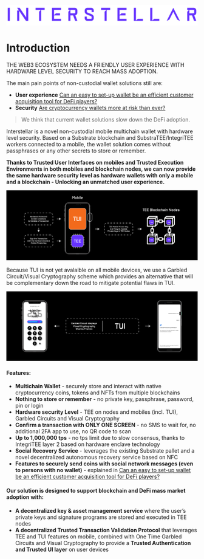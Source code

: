 
<picture>
  <img src="fig/Interstellar_Violet_Logo_Text.png">
</picture>


# Introduction
THE WEB3 ECOSYSTEM NEEDS A FRIENDLY USER EXPERIENCE WITH HARDWARE LEVEL SECURITY TO REACH MASS ADOPTION.
 
The main pain points of non-custodial wallet solutions still are:
- **User experience** [Can an easy to set-up wallet be an efficient customer acquisition tool for DeFi players?](https://medium.com/@jlleleu/can-be-an-easy-to-set-up-wallet-an-efficient-customer-acquisition-tool-for-defi-players-8600812fe01e)  
- **Security** [Are cryptocurrency wallets more at risk than ever?](https://medium.com/@jlleleu/are-cryptocurrency-wallets-more-at-risk-than-ever-cf1ce9725de7) 

> We think that current wallet solutions slow down the DeFi adoption.


Interstellar is a novel non-custodial mobile multichain wallet with hardware level security. Based on a Substrate blockchain and SubstraTEE/IntegriTEE workers connected to a mobile, the wallet solution comes without passphrases or any other secrets to store or remember.

**Thanks to Trusted User Interfaces on mobiles and Trusted Execution Environments in both mobiles and blockchain nodes, we can now provide the same hardware security level as hardware wallets with only a mobile and a blockchain - Unlocking an unmatched user experience.**

![Hardware Mobile Blockchain Overview](./fig/Hardware_Mobile_Blockchain_Overview.png)

Because TUI is not yet avalaible on all mobile devices, we use a Garbled Circuit/Visual Cryptography scheme which provides an alternative that will be complementary down the road to mitigate potential flaws in TUI.

![IPhone Android TUI Overview](./fig/IPhone-Android-TUI-Overview.png)

<!-- ![Iphone-Android-TUI-White (1)](https://user-images.githubusercontent.com/4605611/145201585-5d106219-e51e-44d3-8c1b-95fe99e71455.png#gh-dark-mode-only)

![Iphone-Android-TUI-Black (1)](https://user-images.githubusercontent.com/4605611/145201886-30bafb07-fc1c-4dc0-acf9-f0e9f163fa66.png#gh-light-mode-only) -->






#### Features:
- **Multichain Wallet** - securely store and interact with native cryptocurrency coins, tokens and NFTs from multiple blockchains
- **Nothing to store or remember** - no private key, passphrase, password, pin or login
- **Hardware security Level** - TEE on nodes and mobiles (incl. TUI), Garbled Circuits and Visual Cryptography
- **Confirm a transaction with ONLY ONE SCREEN** - no SMS to wait for, no additional 2FA app to use, no QR code to scan
- **Up to 1,000,000 tps** - no tps limit due to slow consensus, thanks to IntegriTEE layer 2 based on hardware enclave technology 
- **Social Recovery Service** - leverages the existing Substrate pallet and a novel decentralized autonomous recovery service based on NFC
- **Features to securely send coins with social network messages (even to persons with no wallet)** - explained in [Can an easy to set-up wallet be an efficient customer acquisition tool for DeFi players?](https://medium.com/@jlleleu/can-be-an-easy-to-set-up-wallet-an-efficient-customer-acquisition-tool-for-defi-players-8600812fe01e) 


#### Our solution is designed to support blockchain and DeFi mass market adoption with:

- **A decentralized key & asset management service** where the user’s private keys and signature programs are stored and executed in TEE nodes
- **A decentralized Trusted Transaction Validation Protocol** that leverages TEE and TUI features on mobile, combined with One Time Garbled Circuits and Visual Cryptography to provide a **Trusted Authentication and Trusted UI layer** on user devices



